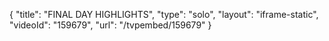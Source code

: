 {
    "title": "FINAL DAY HIGHLIGHTS",
    "type": "solo",
    "layout": "iframe-static",
    "videoId": "159679",
    "url": "\/tvpembed\/159679"
}